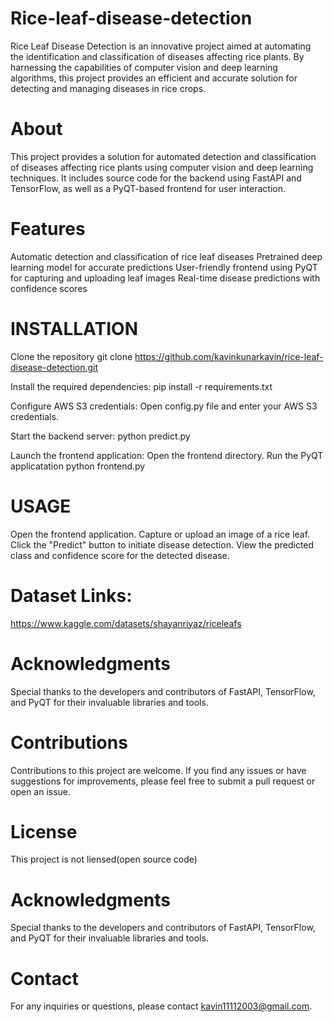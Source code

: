 # Rice-leaf-disease-detection

Rice Leaf Disease Detection is an innovative project aimed at automating the identification and classification of diseases affecting rice plants. By harnessing the capabilities of computer vision and deep learning algorithms, this project provides an efficient and accurate solution for detecting and managing diseases in rice crops.



# About

This project provides a solution for automated detection and classification of diseases affecting rice plants using computer vision and deep learning techniques. It includes source code for the backend using FastAPI and TensorFlow, as well as a PyQT-based frontend for user interaction.



# Features

Automatic detection and classification of rice leaf diseases
Pretrained deep learning model for accurate predictions
User-friendly frontend using PyQT for capturing and uploading leaf images
Real-time disease predictions with confidence scores


# INSTALLATION

Clone the repository
git clone https://github.com/kavinkunarkavin/rice-leaf-disease-detection.git

Install the required dependencies:
pip install -r requirements.txt

Configure AWS S3 credentials:
Open config.py file and enter your AWS S3 credentials. 

Start the backend server:
python predict.py

Launch the frontend application:
Open the frontend directory.
Run the PyQT applicatation
python frontend.py


# USAGE

Open the frontend application.
Capture or upload an image of a rice leaf.
Click the "Predict" button to initiate disease detection.
View the predicted class and confidence score for the detected disease.



# Dataset Links:
https://www.kaggle.com/datasets/shayanriyaz/riceleafs


# Acknowledgments
Special thanks to the developers and contributors of FastAPI, TensorFlow, and PyQT for their invaluable libraries and tools.



# Contributions
Contributions to this project are welcome. If you find any issues or have suggestions for improvements, please feel free to submit a pull request or open an issue.


# License
This project is not liensed(open source code)


# Acknowledgments
Special thanks to the developers and contributors of FastAPI, TensorFlow, and PyQT for their invaluable libraries and tools.

# Contact
For any inquiries or questions, please contact kavin11112003@gmail.com.







